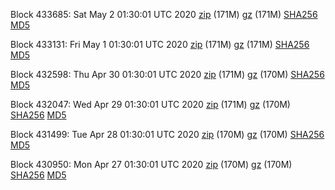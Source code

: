 Block 433685: Sat May  2 01:30:01 UTC 2020 [zip](https://files.01coin.io/mainnet/2020-05-02/bootstrap.dat.zip) (171M) [gz](https://files.01coin.io/mainnet/2020-05-02/bootstrap.dat.tar.gz) (171M) [SHA256](https://files.01coin.io/mainnet/2020-05-02/sha256.txt) [MD5](https://files.01coin.io/mainnet/2020-05-02/md5.txt)

Block 433131: Fri May  1 01:30:01 UTC 2020 [zip](https://files.01coin.io/mainnet/2020-05-01/bootstrap.dat.zip) (171M) [gz](https://files.01coin.io/mainnet/2020-05-01/bootstrap.dat.tar.gz) (171M) [SHA256](https://files.01coin.io/mainnet/2020-05-01/sha256.txt) [MD5](https://files.01coin.io/mainnet/2020-05-01/md5.txt)

Block 432598: Thu Apr 30 01:30:01 UTC 2020 [zip](https://files.01coin.io/mainnet/2020-04-30/bootstrap.dat.zip) (171M) [gz](https://files.01coin.io/mainnet/2020-04-30/bootstrap.dat.tar.gz) (170M) [SHA256](https://files.01coin.io/mainnet/2020-04-30/sha256.txt) [MD5](https://files.01coin.io/mainnet/2020-04-30/md5.txt)

Block 432047: Wed Apr 29 01:30:01 UTC 2020 [zip](https://files.01coin.io/mainnet/2020-04-29/bootstrap.dat.zip) (171M) [gz](https://files.01coin.io/mainnet/2020-04-29/bootstrap.dat.tar.gz) (170M) [SHA256](https://files.01coin.io/mainnet/2020-04-29/sha256.txt) [MD5](https://files.01coin.io/mainnet/2020-04-29/md5.txt)

Block 431499: Tue Apr 28 01:30:01 UTC 2020 [zip](https://files.01coin.io/mainnet/2020-04-28/bootstrap.dat.zip) (170M) [gz](https://files.01coin.io/mainnet/2020-04-28/bootstrap.dat.tar.gz) (170M) [SHA256](https://files.01coin.io/mainnet/2020-04-28/sha256.txt) [MD5](https://files.01coin.io/mainnet/2020-04-28/md5.txt)

Block 430950: Mon Apr 27 01:30:01 UTC 2020 [zip](https://files.01coin.io/mainnet/2020-04-27/bootstrap.dat.zip) (170M) [gz](https://files.01coin.io/mainnet/2020-04-27/bootstrap.dat.tar.gz) (170M) [SHA256](https://files.01coin.io/mainnet/2020-04-27/sha256.txt) [MD5](https://files.01coin.io/mainnet/2020-04-27/md5.txt)
